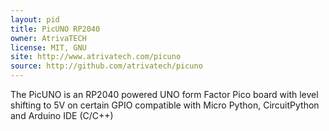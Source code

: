 ```yaml
---
layout: pid
title: PicUNO RP2040
owner: AtrivaTECH
license: MIT, GNU
site: http://www.atrivatech.com/picuno
source: http://github.com/atrivatech/picuno
---
```

The PicUNO is an RP2040 powered UNO form Factor Pico board with level shifting to 5V on certain GPIO compatible with Micro Python, CircuitPython and Arduino IDE (C/C++)
